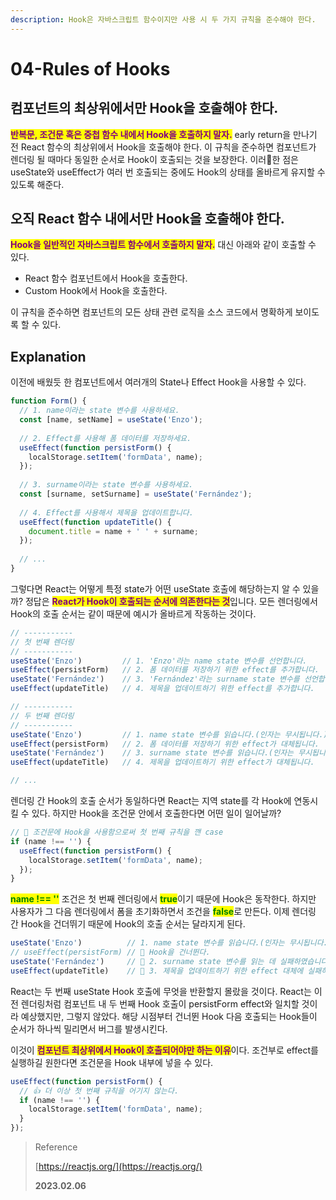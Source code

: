 ```yaml
---
description: Hook은 자바스크립트 함수이지만 사용 시 두 가지 규칙을 준수해야 한다.
---
```


# 04-Rules of Hooks

## 컴포넌트의 최상위에서만 Hook을 호출해야 한다.

<mark style="color:purple;">**반복문, 조건문 혹은 중첩 함수 내에서 Hook을 호출하지 말자.**</mark> early return을 만나기 전 React 함수의 최상위에서 Hook을 호출해야 한다. 이 규칙을 준수하면 컴포넌트가 렌더링 될 때마다 동일한 순서로 Hook이 호출되는 것을 보장한다. 이러한 점은 useState와 useEffect가 여러 번 호출되는 중에도 Hook의 상태를 올바르게 유지할 수 있도록 해준다.

## 오직 React 함수 내에서만 Hook을 호출해야 한다.

<mark style="color:purple;">**Hook을 일반적인 자바스크립트 함수에서 호출하지 말자.**</mark> 대신 아래와 같이 호출할 수 있다.

* React 함수 컴포넌트에서 Hook을 호출한다.
* Custom Hook에서 Hook을 호출한다.

이 규칙을 준수하면 컴포넌트의 모든 상태 관련 로직을 소스 코드에서 명확하게 보이도록 할 수 있다.

## Explanation

이전에 배웠듯 한 컴포넌트에서 여러개의 State나 Effect Hook을 사용할 수 있다.

```jsx
function Form() {
  // 1. name이라는 state 변수를 사용하세요.
  const [name, setName] = useState('Enzo');
  
  // 2. Effect를 사용해 폼 데이터를 저장하세요.
  useEffect(function persistForm() {
    localStorage.setItem('formData', name);
  });
  
  // 3. surname이라는 state 변수를 사용하세요.
  const [surname, setSurname] = useState('Fernández');
  
  // 4. Effect를 사용해서 제목을 업데이트합니다.
  useEffect(function updateTitle() {
    document.title = name + ' ' + surname;
  });
  
  // ...
}
```

그렇다면 React는 어떻게 특정 state가 어떤 useState 호출에 해당하는지 알 수 있을까? 정답은 <mark style="color:purple;">**React가 Hook이 호출되는 순서에 의존한다는 것**</mark>입니다. 모든 렌더링에서 Hook의 호출 순서는 같이 때문에 예시가 올바르게 작동하는 것이다.

```jsx
// -----------
// 첫 번째 렌더링
// -----------
useState('Enzo')         // 1. 'Enzo'라는 name state 변수를 선언합니다.
useEffect(persistForm)   // 2. 폼 데이터를 저장하기 위한 effect를 추가합니다.
useState('Fernández')    // 3. 'Fernández'라는 surname state 변수를 선언합니다.
useEffect(updateTitle)   // 4. 제목을 업데이트하기 위한 effect를 추가합니다.

// -----------
// 두 번째 렌더링
// -----------
useState('Enzo')         // 1. name state 변수를 읽습니다.(인자는 무시됩니다.)
useEffect(persistForm)   // 2. 폼 데이터를 저장하기 위한 effect가 대체됩니다.
useState('Fernández')    // 3. surname state 변수를 읽습니다.(인자는 무시됩니다.)
useEffect(updateTitle)   // 4. 제목을 업데이트하기 위한 effect가 대체됩니다.

// ...
```

렌더링 간 Hook의 호출 순서가 동일하다면 React는 지역 state를 각 Hook에 연동시킬 수 있다. 하지만 Hook을 조건문 안에서 호출한다면 어떤 일이 일어날까?

```jsx
// 🔴 조건문에 Hook을 사용함으로써 첫 번째 규칙을 깬 case
if (name !== '') {
  useEffect(function persistForm() {
    localStorage.setItem('formData', name);
  });
}
```

<mark style="color:green;">**name !== ''**</mark> 조건은 첫 번째 렌더링에서 <mark style="color:green;">**true**</mark>이기 때문에 Hook은 동작한다. 하지만 사용자가 그 다음 렌더링에서 폼을 초기화하면서 조건을 <mark style="color:green;">**false**</mark>로 만든다. 이제 렌더링 간 Hook을 건더뛰기 때문에 Hook의 호출 순서는 달라지게 된다.

```jsx
useState('Enzo')          // 1. name state 변수를 읽습니다.(인자는 무시됩니다.)
// useEffect(persistForm) // 🔴 Hook을 건너뛴다.
useState('Fernández')     // 🔴 2. surname state 변수를 읽는 데 실패하였습니다.
useEffect(updateTitle)    // 🔴 3. 제목을 업데이트하기 위한 effect 대체에 실패하였습니다.
```

React는 두 번째 useState Hook 호출에 무엇을 반환할지 몰랐을 것이다. React는 이전 렌더링처럼 컴포넌트 내 두 번째 Hook 호출이 persistForm effect와 일치할 것이라 예상했지만, 그렇지 않았다. 해당 시점부터 건너뛴 Hook 다음 호출되는 Hook들이 순서가 하나씩 밀리면서 버그를 발생시킨다.

이것이 <mark style="color:purple;">**컴포넌트 최상위에서 Hook이 호출되어야만 하는 이유**</mark>이다. 조건부로 effect를 실행하길 원한다면 조건문을 Hook 내부에 넣을 수 있다.

```jsx
useEffect(function persistForm() {
  // 👍 더 이상 첫 번째 규칙을 어기지 않는다.
  if (name !== '') {
    localStorage.setItem('formData', name);
  }
});
```

> Reference
>
> [https://reactjs.org/](https://reactjs.org/)
>
> **2023.02.06**
